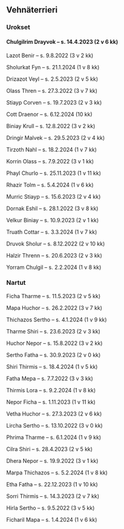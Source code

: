 ## Vehnäterrieri

### Urokset

#### Chulgilrim Drayvok – s. 14.4.2023 (2 v 6 kk)

Lazot Benir – s. 9.8.2022 (3 v 2 kk)

Sholurkat Fyn – s. 21.1.2024 (1 v 8 kk)

Drizazot Veyl – s. 2.5.2023 (2 v 5 kk)

Olass Thren – s. 27.3.2022 (3 v 7 kk)

Stiayp Corven – s. 19.7.2023 (2 v 3 kk)

Cott Draenor – s. 6.12.2024 (10 kk)

Biniay Krull – s. 12.8.2022 (3 v 2 kk)

Dringir Malvek – s. 29.5.2023 (2 v 4 kk)

Tirzoth Nahl – s. 18.2.2024 (1 v 7 kk)

Korrin Olass – s. 7.9.2022 (3 v 1 kk)

Phayl Churlo – s. 25.11.2023 (1 v 11 kk)

Rhazir Tolm – s. 5.4.2024 (1 v 6 kk)

Murric Stiayp – s. 15.6.2023 (2 v 4 kk)

Dornak Eshil – s. 28.1.2022 (3 v 8 kk)

Velkur Biniay – s. 10.9.2023 (2 v 1 kk)

Truath Cottar – s. 3.3.2024 (1 v 7 kk)

Druvok Sholur – s. 8.12.2022 (2 v 10 kk)

Halzir Threnn – s. 20.6.2023 (2 v 3 kk)

Yorram Chulgil – s. 2.2.2024 (1 v 8 kk)

### Nartut

Ficha Tharme – s. 11.5.2023 (2 v 5 kk)

Mapa Huchor – s. 26.2.2022 (3 v 7 kk)

Thichazos Sertho – s. 4.1.2024 (1 v 9 kk)

Tharme Shiri – s. 23.6.2023 (2 v 3 kk)

Huchor Nepor – s. 15.8.2022 (3 v 2 kk)

Sertho Fatha – s. 30.9.2023 (2 v 0 kk)

Shiri Thirmis – s. 18.4.2024 (1 v 5 kk)

Fatha Mepa – s. 7.7.2022 (3 v 3 kk)

Thirmis Lora – s. 9.2.2024 (1 v 8 kk)

Nepor Ficha – s. 1.11.2023 (1 v 11 kk)

Vetha Huchor – s. 27.3.2023 (2 v 6 kk)

Lircha Sertho – s. 13.10.2022 (3 v 0 kk)

Phrima Tharme – s. 6.1.2024 (1 v 9 kk)

Cilra Shiri – s. 28.4.2023 (2 v 5 kk)

Dhera Nepor – s. 19.9.2022 (3 v 1 kk)

Marpa Thichazos – s. 5.2.2024 (1 v 8 kk)

Etha Fatha – s. 22.12.2023 (1 v 10 kk)

Sorri Thirmis – s. 14.3.2023 (2 v 7 kk)

Hirla Sertho – s. 9.5.2022 (3 v 5 kk)

Ficharil Mapa – s. 1.4.2024 (1 v 6 kk)
